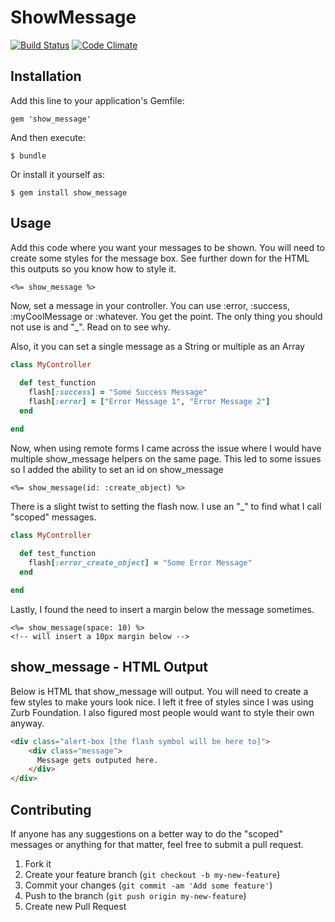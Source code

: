 # ShowMessage

[![Build Status](https://travis-ci.org/jclusso/show_message.png?branch=master)](https://travis-ci.org/jclusso/show_message)
[![Code Climate](https://codeclimate.com/repos/51df6c497e00a4660f0070ea/badges/8965c37137b1ddcf785f/gpa.png)](https://codeclimate.com/repos/51df6c497e00a4660f0070ea/feed)

## Installation

Add this line to your application's Gemfile:

    gem 'show_message'

And then execute:

    $ bundle

Or install it yourself as:

    $ gem install show_message

## Usage

Add this code where you want your messages to be shown. You will need to create some styles for the message box. 
See further down for the HTML this outputs so you know how to style it.

```erb
<%= show_message %>
```

Now, set a message in your controller. You can use :error, :success, :myCoolMessage or :whatever. You get the point. 
The only thing you should not use is and "_". Read on to see why.

Also, it you can set a single message as a String or multiple as an Array

```ruby
class MyController
  
  def test_function
    flash[:success] = "Some Success Message"
    flash[:error] = ["Error Message 1", "Error Message 2"]
  end

end
```

Now, when using remote forms I came across the issue where I would have multiple show_message helpers on the same page. 
This led to some issues so I added the ability to set an id on show_message

```erb
<%= show_message(id: :create_object) %>
```

There is a slight twist to setting the flash now. I use an "_" to find what I call "scoped" messages. 

```ruby
class MyController
  
  def test_function
    flash[:error_create_object] = "Some Error Message"
  end

end
```

Lastly, I found the need to insert a margin below the message sometimes.

```erb
<%= show_message(space: 10) %>
<!-- will insert a 10px margin below -->
```

## show_message - HTML Output

Below is HTML that show_message will output. You will need to create a few styles to make yours look nice. 
I left it free of styles since I was using Zurb Foundation. I also figured most people would want to style their own anyway.

```html
<div class="alert-box [the flash symbol will be here to]">
    <div class="message">
      Message gets outputed here.
    </div>
</div>
```

## Contributing

If anyone has any suggestions on a better way to do the "scoped" messages or anything for that matter,
feel free to submit a pull request. 

1. Fork it
2. Create your feature branch (`git checkout -b my-new-feature`)
3. Commit your changes (`git commit -am 'Add some feature'`)
4. Push to the branch (`git push origin my-new-feature`)
5. Create new Pull Request
